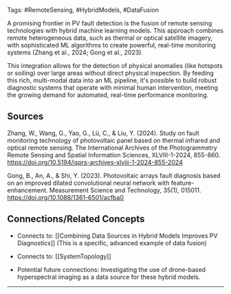 Tags: #RemoteSensing, #HybridModels, #DataFusion

A promising frontier in PV fault detection is the fusion of remote sensing technologies with hybrid machine learning models. 
This approach combines remote heterogeneous data, such as thermal or optical satellite imagery, with sophisticated ML algorithms to create powerful, real-time monitoring systems (Zhang et al., 2024; Gong et al., 2023).

This integration allows for the detection of physical anomalies (like hotspots or soiling) over large areas without direct physical inspection. 
By feeding this rich, multi-modal data into an ML pipeline, it's possible to build robust diagnostic systems that operate with minimal human intervention, meeting the growing demand for automated, real-time performance monitoring.

## Sources

Zhang, W., Wang, G., Yao, G., Lü, C., & Liu, Y. (2024). Study on fault monitoring technology of photovoltaic panel based on thermal infrared and optical remote sensing. The International Archives of the Photogrammetry Remote Sensing and Spatial Information Sciences, XLVIII-1-2024, 855-860. https://doi.org/10.5194/isprs-archives-xlviii-1-2024-855-2024

Gong, B., An, A., & Shi, Y. (2023). Photovoltaic arrays fault diagnosis based on an improved dilated convolutional neural network with feature-enhancement. Measurement Science and Technology, 35(1), 015011. https://doi.org/10.1088/1361-6501/acfba0

## Connections/Related Concepts

- Connects to: [[Combining Data Sources in Hybrid Models Improves PV Diagnostics]] (This is a specific, advanced example of data fusion)
    
- Connects to: [[SystemTopology]]
    
- Potential future connections: Investigating the use of drone-based hyperspectral imaging as a data source for these hybrid models.
    

---
